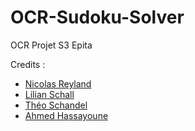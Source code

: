 # OCR-Sudoku-Solver
OCR Projet S3 Epita

Credits :
 * [Nicolas Reyland](https://github.com/Nicolas-Reyland)
 * [Lilian Schall](https://github.com/LilianSchall)
 * [Théo Schandel](https://github.com/ahmedhassayoune)
 * [Ahmed Hassayoune](https://github.com/theoschandel)
